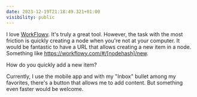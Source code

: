```yaml
---
date: 2023-12-19T21:18:49.321+01:00
visibility: public
---
```


I love [WorkFlowy](https://workflowy.com/). It's truly a great tool. However, the task with the most friction is quickly creating a node when you're not at your computer.
It would be fantastic to have a URL that allows creating a new item in a node. Something like https://workflowy.com/#/[nodehash]/new.

How do you quickly add a new item? 

Currently, I use the mobile app and with my "Inbox" bullet among my favorites, there's a button that allows me to add content. But something even faster would be welcome.
